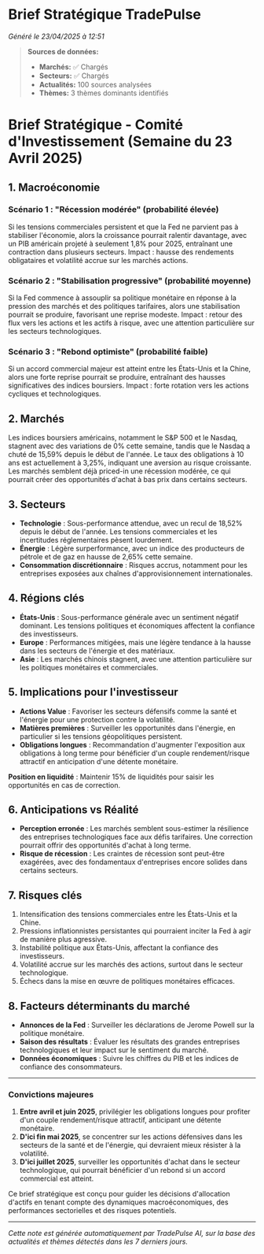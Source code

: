 # Brief Stratégique TradePulse

*Généré le 23/04/2025 à 12:51*

> **Sources de données:**
> - **Marchés:** ✅ Chargés
> - **Secteurs:** ✅ Chargés
> - **Actualités:** 100 sources analysées
> - **Thèmes:** 3 thèmes dominants identifiés

# Brief Stratégique - Comité d'Investissement (Semaine du 23 Avril 2025)

## 1. Macroéconomie

### Scénario 1 : "Récession modérée" (probabilité élevée)
Si les tensions commerciales persistent et que la Fed ne parvient pas à stabiliser l'économie, alors la croissance pourrait ralentir davantage, avec un PIB américain projeté à seulement 1,8% pour 2025, entraînant une contraction dans plusieurs secteurs. Impact : hausse des rendements obligataires et volatilité accrue sur les marchés actions.

### Scénario 2 : "Stabilisation progressive" (probabilité moyenne)
Si la Fed commence à assouplir sa politique monétaire en réponse à la pression des marchés et des politiques tarifaires, alors une stabilisation pourrait se produire, favorisant une reprise modeste. Impact : retour des flux vers les actions et les actifs à risque, avec une attention particulière sur les secteurs technologiques.

### Scénario 3 : "Rebond optimiste" (probabilité faible)
Si un accord commercial majeur est atteint entre les États-Unis et la Chine, alors une forte reprise pourrait se produire, entraînant des hausses significatives des indices boursiers. Impact : forte rotation vers les actions cycliques et technologiques.

## 2. Marchés
Les indices boursiers américains, notamment le S&P 500 et le Nasdaq, stagnent avec des variations de 0% cette semaine, tandis que le Nasdaq a chuté de 15,59% depuis le début de l'année. Le taux des obligations à 10 ans est actuellement à 3,25%, indiquant une aversion au risque croissante. Les marchés semblent déjà priced-in une récession modérée, ce qui pourrait créer des opportunités d'achat à bas prix dans certains secteurs.

## 3. Secteurs
- **Technologie** : Sous-performance attendue, avec un recul de 18,52% depuis le début de l'année. Les tensions commerciales et les incertitudes réglementaires pèsent lourdement.
- **Énergie** : Légère surperformance, avec un indice des producteurs de pétrole et de gaz en hausse de 2,65% cette semaine.
- **Consommation discrétionnaire** : Risques accrus, notamment pour les entreprises exposées aux chaînes d'approvisionnement internationales.

## 4. Régions clés
- **États-Unis** : Sous-performance générale avec un sentiment négatif dominant. Les tensions politiques et économiques affectent la confiance des investisseurs.
- **Europe** : Performances mitigées, mais une légère tendance à la hausse dans les secteurs de l'énergie et des matériaux.
- **Asie** : Les marchés chinois stagnent, avec une attention particulière sur les politiques monétaires et commerciales.

## 5. Implications pour l'investisseur
- **Actions Value** : Favoriser les secteurs défensifs comme la santé et l'énergie pour une protection contre la volatilité.
- **Matières premières** : Surveiller les opportunités dans l'énergie, en particulier si les tensions géopolitiques persistent.
- **Obligations longues** : Recommandation d'augmenter l'exposition aux obligations à long terme pour bénéficier d'un couple rendement/risque attractif en anticipation d'une détente monétaire.

**Position en liquidité** : Maintenir 15% de liquidités pour saisir les opportunités en cas de correction.

## 6. Anticipations vs Réalité
- **Perception erronée** : Les marchés semblent sous-estimer la résilience des entreprises technologiques face aux défis tarifaires. Une correction pourrait offrir des opportunités d'achat à long terme.
- **Risque de récession** : Les craintes de récession sont peut-être exagérées, avec des fondamentaux d'entreprises encore solides dans certains secteurs.

## 7. Risques clés
1. Intensification des tensions commerciales entre les États-Unis et la Chine.
2. Pressions inflationnistes persistantes qui pourraient inciter la Fed à agir de manière plus agressive.
3. Instabilité politique aux États-Unis, affectant la confiance des investisseurs.
4. Volatilité accrue sur les marchés des actions, surtout dans le secteur technologique.
5. Échecs dans la mise en œuvre de politiques monétaires efficaces.

## 8. Facteurs déterminants du marché
- **Annonces de la Fed** : Surveiller les déclarations de Jerome Powell sur la politique monétaire.
- **Saison des résultats** : Évaluer les résultats des grandes entreprises technologiques et leur impact sur le sentiment du marché.
- **Données économiques** : Suivre les chiffres du PIB et les indices de confiance des consommateurs.

---

### Convictions majeures
1. **Entre avril et juin 2025**, privilégier les obligations longues pour profiter d'un couple rendement/risque attractif, anticipant une détente monétaire.
2. **D'ici fin mai 2025**, se concentrer sur les actions défensives dans les secteurs de la santé et de l'énergie, qui devraient mieux résister à la volatilité.
3. **D'ici juillet 2025**, surveiller les opportunités d'achat dans le secteur technologique, qui pourrait bénéficier d'un rebond si un accord commercial est atteint.

Ce brief stratégique est conçu pour guider les décisions d'allocation d'actifs en tenant compte des dynamiques macroéconomiques, des performances sectorielles et des risques potentiels.

---

*Cette note est générée automatiquement par TradePulse AI, sur la base des actualités et thèmes détectés dans les 7 derniers jours.*
